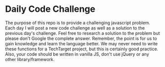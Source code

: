 Daily Code Challenge
=======================

The purpose of this repo is to provide a challenging javascript problem. Each day I will post a new code challenge as well as a solution to the previous day's challenge. Feel free to research a solution to the problem but please don't Google the complete answer. Remember, the point is for us to gain knowledge and learn the language better. We may never need to write these functions for a TechTarget project, but this is certainly good practice. Also, your code should be written in vanilla JS, don't use jQuery or any other library/framework.
